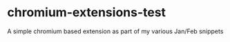 # chromium-extensions-test
A simple chromium based extension as part of my various Jan/Feb snippets
